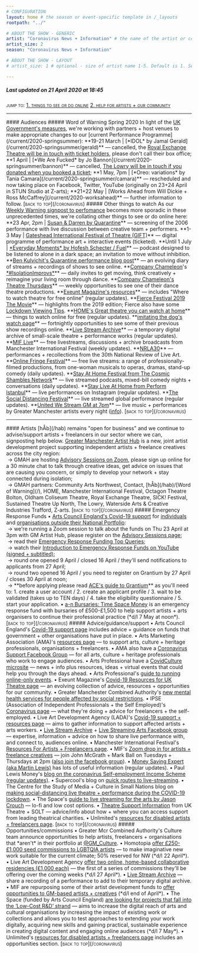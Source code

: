 ```yaml
---
# CONFIGURATION
layout: home # the season or event-specific template in /_layouts
rootpath: "../"

# ABOUT THE SHOW - GENERIC
artist: "Coronavirus News + Information" # the name of the artist or company
artist_size: 2
season: "Coronavirus News + Information"

# ABOUT THE SHOW - LAYOUT
# artist_size: 1 # optional - size of artist name 1-5. Default is 1. Set longer names to lower values

---
```

##### *Last updated on 21 April 2020 at 18:45*        

<span style='font-variant: small-caps'>jump to: [1. things to see or do online](/coronavirus/#audiences) [2. help for artists + our community](/coronavirus/#artists)</span>       
<hr>          
#### Audiences         
##### Word of Warning Spring 2020
In light of the <a href="http://www.gov.uk/coronavirus" target="_blank">UK Government's measures</a>, we're working with partners + host venues to make appropriate changes to our [current Performance Programme](/current/2020-springsummer):            
**19-21 March | [*IDOL* by Jamal Gerald](/current/2020-springsummer/gerald)** — cancelled, the <a href="http://www.royalexchange.co.uk/the-royal-exchange-theatre-suspension-of-activity-from-5pm-on-tuesday-17-march" target="_blank">Royal Exchange Theatre will be in touch with ticket holders</a>, please don't call their box office;          
**1 April | [*We Are Fucked* by Jo Bannon](/current/2020-springsummer/bannon)** — cancelled, <a href="http://thelowry.com/coronavirus" target="_blank">The Lowry will be in touch if you donated when you booked a ticket</a>;         
**1 May, 7pm | [*Oreo: variations* by Tania Camara](/current/2020-springsummer/camara)** — rescheduled and now taking place on Facebook, Twitter, YouTube (originally on 23+24 April in STUN Studio at Z-arts);       
**21+22 May | [Works Ahead from Will Dickie + Ross McCaffrey](/current/2020-worksahead)** — further information to follow.        
<span style='font-variant: small-caps'>[back to top](/coronavirus)</span>           
##### Other things to watch         
As our <a href="http://wordofwarning.posthaven.com" target="_blank">Weekly Warning signpost to perfomance</a> becomes more sporadic in these unprecedented times, we're collating other things to see or do online here:        
**23 Apr, 2pm | <a href="http://www.eventbrite.co.uk/e/susan-darren-screening-live-discussion-tickets-102971977958" target="_blank">Susan & Darren by Quarantine</a>** — screening of the 2006 performance with live discussion between creative team + performers.        
**1-3 May | <a href="http://www.giftfestival.co.uk" target="_blank">Gateshead International Festival of Theatre (GIFT)</a>** — digital programme of performance art + interactive events (ticketed).       
**Until 1 July | <a href="http://fueltheatre.com/projects/everyday-moments" target="_blank">*Everyday Moments* by Hofesh Schecter / Fuel</a>** — podcast designed to be listened to alone in a dark space; an invitation to move without inhibition.        
**<a href="http://smallertemples.wordpress.com/2020/04/04/quarantine-performance" target="_blank">Ben Kulvichit's Quarantine performance blog post</a>** — an evolving diary of streams + recordings of shows to see online.        
**<a href="http://www.companychameleon.com/2020/03/reimagine-your-living-room-through-dance" target="_blank">Company Chameleon</a>'s <a href="http://facebook.com/pg/companychameleon/videos" target="_blank">*#IsolationImprovs*</a>** — daily invites to get moving, think creatively + reimagine your living room through dance.         
**<a href="http://www.companychameleon.com/whats-on/theatre-thursdays" target="_blank">Company Chameleon's Theatre Thursdays</a>** — weekly opportunities to see one of their dance theatre productions.         
**<a href="http://exeuntmagazine.com/features/covid-19-resources-uk-theatre-freelancers" target="_blank">Exeunt Magazine's resources</a>** — includes "Where to watch theatre for free online" (regular updates).        
**<a href="http://vimeo.com/395350772" target="_blank">Fierce Festival 2019 The Movie</a>** — highlights from the 2019 edition; Fierce also have some <a href="http://wearefierce.org/fierces-lockdown-viewing" target="_blank">Lockdown Viewing Tips</a>.        
**<a href="http://homemcr.org/article/great-theatre-you-can-watch-at-home" target="_blank">HOME's Great theatre you can watch at home</a>** — things to watch online for free (regular updates).  
**<a href="http://www.imitatingthedog.co.uk/watch" target="_blank">imitating the dog's watch page</a>** — fortnightly opportunities to see some of their previous show recordings online.         
**<a href="http://livestreamarchive.co.uk/archive" target="_blank">Live Stream Archive</a>** — a temporary digital archive of small-scale theatre + performance works (regular updates).        
**<a href="http://mif.co.uk/mif-launches-mif-live" target="_blank">MIF Live</a>** — free livestreams, discussions + archive broadcasts from Manchester International Festival (weekly updates).        
**<a href="http://nrla30.com" target="_blank">NRLA30</a>** — performances + recollections from the 30th National Review of Live Art.         
**<a href="http://www.onlinefringefestival.com/watch-our-shows" target="_blank">Online Fringe Festival</a>** — free live streams: a range of professionally-filmed productions, from one-woman musicals to operas, dramas, stand-up comedy (daily updates).        
**<a href="http://cosmicshambles.com/stayathome/upcoming-schedule" target="_blank">Stay At Home Festival from The Cosmic Shambles Network</a>** — live streamed podcasts, mixed-bill comedy nights + conversations (daily updates).         
**<a href="http://www.instagram.com/performistanbul" target="_blank">Stay Live At Home from Perform Istanbul</a>** — live performances on Instagram (regular updates).         
**<a href="http://www.socialdistancingfestival.com" target="_blank">The Social Distancing Festival</a>** — live streamed global performance (regular updates).         
**<a href="http://unitedwestream.co.uk" target="_blank">United We Stream GM at 7pm</a>** — live music + performances by Greater Manchester artists every night (<a href="http://www.greatermanchester-ca.gov.uk/news/united-we-stream-to-broadcast-greater-manchester-culture-to-homes-around-the-world" target="_blank">info</a>).        
<span style='font-variant: small-caps'>[back to top](/coronavirus)</span>        
<hr>          
#### Artists         
[hÅb](/hab) remains "open for business" and we continue to advise/support artists + freelancers in our sector where we can, signposting help below.         
<a href="http://www.gm-artisthub.co.uk" target="_blank">Greater Manchester Artist Hub</a> is a new, joint artist development project supporting independent artists + freelance creatives across the city region:<br>&nbsp;→ GMAH are hosting <a href="http://www.gm-artisthub.co.uk/advisory-sessions" target="_blank">Advisory Sessions on Zoom</a>, please sign up online for a 30 minute chat to talk through creative ideas, get advice on issues that are causing you concern, or simply to develop your network + stay connected during isolation;<br>&nbsp;→ GMAH partners: Community Arts Northwest, Contact, [hÅb](/hab)/[Word of Warning](/), HOME, Manchester International Festival, Octagon Theatre Bolton, Oldham Coliseum Theatre, Royal Exchange Theatre, SICK! Festival, Sustained Theatre Up North, The Lowry, Waterside Arts & Creative Industries Trafford, Z-arts.        
<span style='font-variant: small-caps'>[back to top](/coronavirus)</span>       
##### Emergency Response Funds         
• <a href="http://artscouncil.org.uk/covid-19" target="_blank">Arts Council England's Covid-19 support</a> for <a href="http://www.artscouncil.org.uk/funding/financial-support-artists-creative-practitioners-and-freelancers" target="_blank">individuals</a> and <a href="http://www.artscouncil.org.uk/funding/financial-support-organisations-outside-national-portfolio" target="_blank">organisations outside their National Portfolio</a>:<br>&nbsp;→ we're running a Zoom session to talk about the funds on Thu 23 April at 3pm with GM Artist Hub, please register on the <a href="http://www.gm-artisthub.co.uk/advisory-sessions" target="_blank">Advisory Sessions page</a>;<br>&nbsp;→ read their <a href="http://artscouncil.org.uk/news-and-announcements/our-emergency-funding-your-top-queries" target="_blank">Emergency Response Funding Top Queries</a>;<br>&nbsp;→ watch their <a href="http://www.youtube.com/playlist?list=PLzzBvi5D8s7MiapQVSBW21PgAvF6Dd7D3" target="_blank">Introduction to Emergency Response Funds on YouTube (signed + subtitled)</a>;<br>&nbsp;→ round one opened 9 April / closed 16 April / they'll send notifications to applicants from 27 April;<br>&nbsp;→ round two opened 16 April / you need to register on Grantium by 27 April / closes 30 April at noon;<br>&nbsp;→ **before applying please read <a href="http://artscouncil.org.uk/welcome-grantium" target="_blank">ACE's guide to Grantium</a>** as you'll need to: 1. create a user account / 2. create an applicant profile / 3. wait to be validated (takes up to TEN days) / 4. take the eligibility questionnaire / 5. start your application.         
• <a href="http://www.a-n.co.uk/news/a-n-bursaries-time-space-money-open-for-applications" target="_blank">a-n Bursaries: Time Space Money</a> is an emergency response fund with bursaries of £500-£1,500 to help support artists + arts organisers to continue their professional practice (*d/l 7 May at noon*).        
<span style='font-variant: small-caps'>[back to top](/coronavirus)</span>       
##### Advice/guidance/support         
• Arts Council England's <a href="http://artscouncil.org.uk/covid-19" target="_blank">Covid-19 support page</a> includes advice + guidance on funds that government + other organisations have put in place.          
• Arts Marketing Association (AMA)'s <a href="http://www.a-m-a.co.uk/coronavirus-covid-19-resources" target="_blank">resources page</a> — to support arts, culture + heritage professionals, organisations + freelancers.        
• AMA also have a <a href="http://facebook.com/groups/AMACommunitySupport" target="_blank">Coronavirus Support Facebook Group</a> — for all arts, culture + heritage professionals who work to engage audiences.        
• Arts Professional have a <a href="http://www.artsprofessional.co.uk/magazine/covidculture" target="_blank">CovidCulture microsite</a>  — news + info plus resources, ideas + virtual events that could help you through the days ahead.          
• Arts Professional's <a href="http://www.artsprofessional.co.uk/news/covid-19-connecting-online-during-social-distancing" target="_blank">guide to running online-only events</a>.          
• Exeunt Magazine's <a href="http://exeuntmagazine.com/features/covid-19-resources-uk-theatre-freelancers" target="_blank">Covid-19 Resources for UK Theatre page</a> — an evolving collection of advice, resources + opportunities for our community.        
• Greater Manchester Combined Authority's <a href="http://www.greatermanchester-ca.gov.uk/news/new-mental-health-services-for-people-affected-by-social-restrictions" target="_blank">new mental health services for people affected by social restrictions</a>.         
• IPSE (Association of Independent Professionals + the Self Employed)'s <a href="http://www.ipse.co.uk/ipse-news/news-listing/coronavirus-ipse-activity-and-advice-freelancers.html" target="_blank">Coronavirus page</a> — what they're doing + advice for freelancers + the self-employed.        
• Live Art Development Agency (LADA)'s <a href="http://www.thisisliveart.co.uk/resources/covid-19-support-resources" target="_blank">Covid-19 support + resources page</a> — aims to gather information to support affected artists + arts workers.         
• <a href="http://livestreamarchive.co.uk/resources" target="_blank">Live Stream Archive</a> + <a href="http://www.facebook.com/groups/livestreamingarts" target="_blank">Live Streaming Arts Facebook group</a> — expertise, information + advice on how to share live performance with, and connect to, audiences online.         
• Manchester International Festival's <a href="http://mif.co.uk/resources-for-freelance-creatives/" target="_blank">Resources For Artists + Freelancers page</a>.        
• MIF's <a href="http://mif.co.uk/mif-drop-in-artists-freelance-creatives" target="_blank">Zoom drop in for artists + freelance creatives</a> — join John McGrath + Mark Ball on Tuesdays + Thursdays at 2pm (<a href="http://www.facebook.com/groups/mifartistfreelancedropin" target="_blank">also join the facebook group</a>).        
• <a href="http://www.moneysavingexpert.com/news" target="_blank">Money Saving Expert (aka Martin Lewis)</a> has lots of useful information (regular updates).           
• Paul Lewis Money's <a href="http://paullewismoney.blogspot.com/2020/03/self-employed-coronavirus-scheme.html" target="_blank">blog on the coronavirus Self-employment Income Scheme (regular updates)</a>.        
• Supercool's blog on <a href="http://supercooldesign.co.uk/blog/keeping-it-live" target="_blank">quick routes to live-streaming</a>.        
• The Centre for the Study of Media + Culture in Small Nations blog on <a href="http://culture.research.southwales.ac.uk/news-and-events/news/online-theatre-covid-19" target="_blank">making social-distancing live theatre + performance during the COVID-19 lockdown</a>.         
• The Space's <a href="http://www.thespace.org/resource/live-streaming-arts-lo-fi-and-low-cost-options" target="_blank">guide to live streaming for the arts by Jason Crouch</a> — lo-fi and low cost options.        
• <a href="http://theatresupport.info" target="_blank">Theatre Support Information</a> from UK Theatre + SOLT — advice/info about how + where you can access support from leading theatrical charities.        
• Unlimited's <a href="http://weareunlimited.org.uk/links-and-resources-for-disabled-artists-and-freelancers-in-response-to-covid-19-includes-medical-guidance" target="_blank">resources for disabled artists + freelancers page</a>.        
<span style='font-variant: small-caps'>[back to top](/coronavirus)</span>       
##### Opportunities/commissions         
• Greater Mcr Combined Authority's Culture team announce opportunities to help artists, freelancers + organisations that *aren't* in their portfolio at <a href="http://twitter.com/GM_Culture" target="_blank">@GM_Culture</a>.        
• Homotopia <a href="http://homotopia.net/about/commissions" target="_blank">offer £250-£1,000 seed commissions to LGBTQIA artists</a> — to make imaginative new work suitable for the current climate; 50% reserved for NW (*d/l 22 April*).           
• Live Art Development Agency <a href="http://www.thisisliveart.co.uk/opportunities/two-online-home-based-collaborative-residencies-call-for-proposals" target="_blank">offer two online, home-based collaborative residencies (£1,000 each)</a> — the first of a series of commissions they'll be offering over the coming weeks (*d/l 27 April*).           
• <a href="http://livestreamarchive.co.uk/contact" target="_blank">Live Stream Archive</a> — share a recording of a performance to add to their temporary digital archive.        
• MIF are repurposing some of their artist development funds to <a href="http://mif.co.uk/creatives_call_out" target="_blank">offer opportunities to GM-based artists + creatives</a> (*d/l end of April*).      
• The Space (funded by Arts Council England) <a href="http://www.thespace.org/resource/low-cost-rd-commissioning-round" target="_blank">are looking for projects that fall into the ‘Low-Cost R&D’ strand</a> — aims to increase the digital reach of arts and cultural organisations by increasing the impact of existing work or collections and allows you to test approaches to extending your work digitally, acquiring new skills and gaining practical, sustainable experience in creating digital content and engaging online audiences (*d/l 7 May*).           
• Unlimited's <a href="http://weareunlimited.org.uk/links-and-resources-for-disabled-artists-and-freelancers-in-response-to-covid-19-includes-medical-guidance" target="_blank">resources for disabled artists + freelancers page</a> includes an opportunities section.        
<span style='font-variant: small-caps'>[back to top](/coronavirus)</span>
